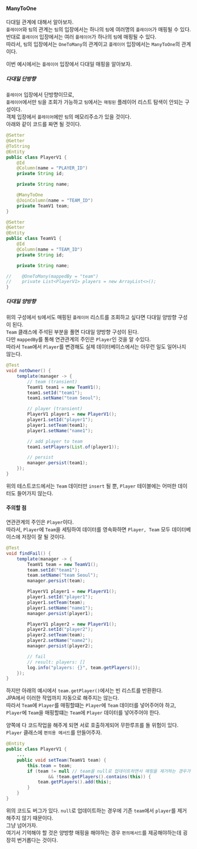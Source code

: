 #### ManyToOne
다대일 관계에 대해서 알아보자.  
`플레이어`와 `팀`의 관계는 `팀`의 입장에서는 하나의 `팀`에 여러명의 `플레이어`가 매핑될 수 있다.  
반대로 `플레이어` 입장에서는 여러 `플레이어`가 하나의 `팀`에 매핑될 수 있다.  
따라서, `팀`의 입장에서는 `OneToMany`의 관계이고 `플레이어` 입장에서는 `ManyToOne`의 관계이다.  

이번 예시에서는 `플레이어` 입장에서 다대일 매핑을 알아보자.  



##### 다대일 단방향
`플레이어` 입장에서 단방향이므로,   
`플레이어`에서만 `팀`을 조회가 가능하고 `팀`에서는 `매핑된` 플레이어 리스트 탐색이 안되는 구성이다.  
객체 입장에서 `플레이어`에만 `팀`의 메모리주소가 있을 것이다.  
아래와 같이 코드를 짜면 될 것이다.  

~~~java
@Setter
@Getter
@ToString
@Entity
public class PlayerV1 {
    @Id
    @Column(name = "PLAYER_ID")
    private String id;

    private String name;

    @ManyToOne
    @JoinColumn(name = "TEAM_ID")
    private TeamV1 team;
}

@Setter
@Getter
@Entity
public class TeamV1 {
    @Id
    @Column(name = "TEAM_ID")
    private String id;

    private String name;

//    @OneToMany(mappedBy = "team")
//    private List<PlayerV1> players = new ArrayList<>();
}
~~~



##### 다대일 양방향
위의 구성에서 `팀`에서도 매핑된 `플레이어` 리스트를 조회하고 싶다면 다대일 양방향 구성이 된다.    
`Team` 클래스에 주석된 부분을 풀면 다대일 양방향 구성이 된다.  
다만 `mappedBy`를 통해 연관관계의 주인은 `Player`인 것을 알 수있다.  
따라서 `Team`에서 `Player`를 변경해도 실제 데이터베이스에서는 아무런 일도 일어나지 않는다.

~~~java
@Test
void notOwner() {
    template(manager -> {
        // team (transient)
        TeamV1 team1 = new TeamV1();
        team1.setId("team1");
        team1.setName("team Seoul");

        // player (transient)
        PlayerV1 player1 = new PlayerV1();
        player1.setId("player1");
        player1.setTeam(team1);
        player1.setName("name1");

        // add player to team
        team1.setPlayers(List.of(player1));

        // persist
        manager.persist(team1);
    });
}
~~~

위의 테스트코드에서는 `Team` 데이터만 `insert` 될 뿐, `Player` 테이블에는 어떠한 데이터도 들어가지 않는다.  



#### 주의할 점
연관관계의 주인은 `Player`이다.  
따라서, `Player`에 `Team`을 세팅하여 데이터를 영속화하면 `Player, Team` 모두 데이터베이스에 저장이 잘 될 것이다.
~~~java
@Test
void findFail() {
    template(manager -> {
        TeamV1 team = new TeamV1();
        team.setId("team1");
        team.setName("team Seoul");
        manager.persist(team);

        PlayerV1 player1 = new PlayerV1();
        player1.setId("player1");
        player1.setTeam(team);
        player1.setName("name1");
        manager.persist(player1);

        PlayerV1 player2 = new PlayerV1();
        player2.setId("player2");
        player2.setTeam(team);
        player2.setName("name2");
        manager.persist(player2);

        // fail
        // result: players: []
        log.info("players: {}", team.getPlayers());
    });
}
~~~

하지만 아래의 예시에서 `team.getPlayer()`에서는 빈 리스트를 반환환다.  
JPA에서 이러한 작업까지 자동으로 해주지는 않는다.  
따라서 `Team`에 `Player`를 매핑할떄는 `Player`에 `Team` 데이터를 넣어주어야 하고,  
`Player`에 `Team`을 매핑할떄는 `Team`에 `Player` 데이터를 넣어주어야 한다.  

양쪽에 다 코드작업을 해주게 되면 서로 호출하게되어 무한루프를 돌 위험이 있다.  
`Player` 클래스에 `편의용 메서드`를 만들어주자.

~~~java
@Entity
public class PlayerV1 {
    ...
    public void setTeam(TeamV1 team) {
        this.team = team;
        if (team != null // team을 null로 업데이트하면서 매핑을 제거하는 경우가 있을 수 있다.
                && !team.getPlayers().contains(this)) {
            team.getPlayers().add(this);
        }
    }
}
~~~

위의 코드도 버그가 있다. `null`로 업데이트하는 경우에 기존 `team`에서 `player`를 제거해주지 않기 때문이다.  
그냥 넘어가자.  
여기서 기억해야 할 것은 양방향 매핑을 해야하는 경우 `편의메서드`를 제공해야하는데 굉장히 번거롭다는 것이다.